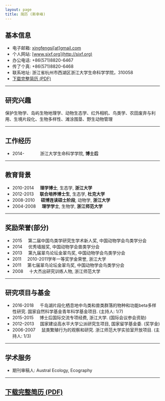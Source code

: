 ```yaml
---
layout: page
title: 简历 (斯幸峰)
---
```



## 基本信息


- 电子邮箱: [xingfengsi\[at\]gmail.com](mailto:xingfengsi@gmail.com) 
- 个人网站: [www.sixf.org](http://sixf.org)
- 办公电话: +86(571)8820-6467
- 传了个真: +86(571)8820-6468
- 联系地址: 浙江省杭州市西湖区浙江大学生命科学学院，310058
- [下载完整简历 (PDF)](http://sixf.org/files/others/cv_zh.pdf "下载完整简历")


--------

## 研究兴趣

保护生物学、岛屿生物地理学、动物生态学、红外相机、鸟类学、农田废弃与利用、生境片段化、生物多样性、滩涂围垦、野生动物管理

-------

## 工作经历 


-   2014-    	          浙江大学生命科学学院, **博士后**

-------

## 教育背景 


-   2010-2014     **理学博士**, 生态学, **浙江大学**
-   2012-2013     **联合培养博士生**, 生态学, **杜克大学**
-   2008-2010     **硕博连读硕士阶段**, 动物学, **浙江大学**
-   2004-2008     **理学学士**, 生物学, **浙江师范大学**

------------

## 奖励荣誉(部分)


-   2015     第二届中国鸟类学研究生学术新人奖, 中国动物学会鸟类学分会
-   2014     优秀墙报奖, 中国动物学会兽类学分会
-   2013     第九届翠鸟论坛金翠鸟奖, 中国动物学会鸟类学分会
-   2011     2010-2011学年一等奖学金荣誉, 浙江大学
-   2011     第七届翠鸟论坛金翠鸟奖, 中国动物学会鸟类学分会
-   2008     十大杰出研究训练人物, 浙江师范大学

------------

## 研究项目与基金

-   2016-2018     千岛湖片段化栖息地中鸟类和兽类群落的物种和功能beta多样性研究. 国家自然科学基金青年科学基金项目. (主持人: 1/7)
-   2015-2015     博士后国际交流专项经费, 浙江大学. (国际会议参会资助)
-   2012–2013     国家建设高水平大学公派研究生项目, 国家留学基金委. (奖学金)
-   2006-2007     鼠类繁殖行为的观察和研究. 浙江师范大学实验室开放项目. (主持人: 1/3)


--------

## 学术服务

-   期刊审稿人: Austral Ecology, Ecography

---

## [下载完整简历 (PDF)](http://sixf.org/files/others/cv_zh.pdf "下载完整简历")
